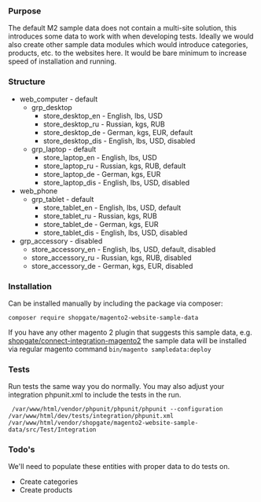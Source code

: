 ### Purpose
The default M2 sample data does not contain a multi-site solution, this introduces some data to work with
when developing tests. Ideally we would also create other sample data modules which would introduce categories,
products, etc. to the websites here. It would be bare minimum to increase speed of installation and running. 

### Structure
* web_computer - default
    * grp_desktop
        * store_desktop_en - English, lbs, USD
        * store_desktop_ru - Russian, kgs, RUB
        * store_desktop_de - German, kgs, EUR, default
        * store_desktop_dis - English, lbs, USD, disabled
    * grp_laptop - default
        * store_laptop_en - English, lbs, USD
        * store_laptop_ru - Russian, kgs, RUB, default
        * store_laptop_de - German, kgs, EUR
        * store_laptop_dis - English, lbs, USD, disabled
* web_phone
    * grp_tablet - default
        * store_tablet_en - English, lbs, USD, default
        * store_tablet_ru - Russian, kgs, RUB
        * store_tablet_de - German, kgs, EUR
        * store_tablet_dis - English, lbs, USD, disabled
* grp_accessory - disabled
    * store_accessory_en - English, lbs, USD, default, disabled
    * store_accessory_ru - Russian, kgs, RUB, disabled
    * store_accessory_de - German, kgs, EUR, disabled

### Installation
Can be installed manually by including the package via composer:

```$xslt
composer require shopgate/magento2-website-sample-data
```

If you have any other magento 2 plugin that suggests this sample data, e.g. [shopgate/connect-integration-magento2] the sample data will be installed via regular magento command `bin/magento sampledata:deploy`

### Tests
Run tests the same way you do normally. You may also adjust your integration phpunit.xml to include the tests in the run.
```$xslt
 /var/www/html/vendor/phpunit/phpunit/phpunit --configuration /var/www/html/dev/tests/integration/phpunit.xml /var/www/html/vendor/shopgate/magento2-website-sample-data/src/Test/Integration
```


### Todo's
We'll need to populate these entities with proper data to do tests on.

* Create categories
* Create products

[shopgate/connect-integration-magento2]: https://github.com/shopgate/connect-integration-magento2
